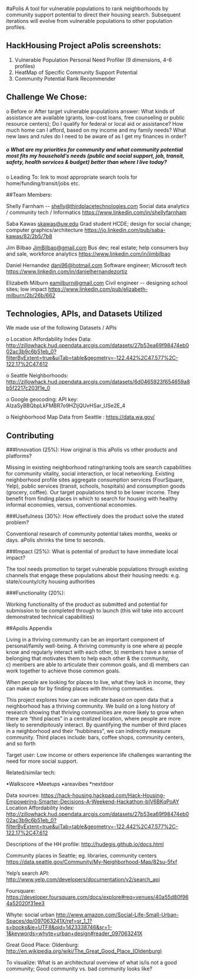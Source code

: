 #aPolis
A tool for vulnerable populations to rank neighborhoods by community support potential to direct their housing search. Subsequent iterations will evolve from vulnerable populations to other population profiles.
## HackHousing Project aPolis screenshots:

1.	Vulnerable Population Personal Need Profiler (9 dimensions, 4-6 profiles) 
2.	HeatMap of Specific Community Support Potential
3.	Community Potential Rank Recommender 


## Challenge We Chose:

o	Before or After target vulnerable populations answer: What kinds of assistance are available (grants, low-cost loans, free counseling or public resource centers); Do I qualify for federal or local aid or assistance? How much home can I afford, based on my income and my family needs? What new laws and rules do I need to be aware of as I get my finances in order? 
##### o	What are my priorities for community and what community potential most fits my household’s needs (public and social support, job, transit, safety, health services & budget) better than where I live today?
o	Leading To: link to most appropriate search tools for home/funding/transit/jobs etc.

##Team Members:

Shelly Farnham -- shelly@thirdplacetechnologies.com
Social data analytics /  community tech / Informatics
https://www.linkedin.com/in/shellyfarnham

Saba Kawas skawas@uw.edu
Grad student HCDE; design for social change; computer graphics/architecture
https://jo.linkedin.com/pub/saba-kawas/82/2b5/7b8

Jim Bilbao JimBilbao@gmail.com
Bus dev; real estate; help consumers buy and sale, workforce analytics
https://www.linkedin.com/in/jimbilbao

Daniel Hernandez dani96@hotmail.com
Software engineer; Microsoft tech
https://www.linkedin.com/in/danielhernandezortiz

Elizabeth Milburn eamilburn@gmail.com
Civil engineer -- designing school sites; low impact
https://www.linkedin.com/pub/elizabeth-milburn/2b/26b/662

## Technologies, APIs, and Datasets Utilized	
We made use of the following Datasets / APIs 

o Location Affordability Index Data: http://zillowhack.hud.opendata.arcgis.com/datasets/27b53ea69f98474eb002ac3b9c6b51eb_0?filterByExtent=true&uiTab=table&geometry=-122.442%2C47.577%2C-122.17%2C47.612

o	Seattle Neighborhoods: http://zillowhack.hud.opendata.arcgis.com/datasets/6d0465923f654659a8b5f2217c203f1e_0

o	Google geocoding: API key:	AIzaSyBBQbpLkFMBR7o9HZIjQUvHSar_USe2E_4

o	Neighborhood Map Data from Seattle : https://data.wa.gov/

## Contributing

###Innovation (25%): How original is this aPolis vs other products and platforms? 

Missing in existing neighborhood rating/ranking tools are search capabilities for community vitality, social interaction, or local networking. Existing neighborhood profile sites aggregate consumption services (FourSquare, Yelp), public services (transit, schools, hospitals) and consumption goods (grocery, coffee). Our target populations tend to be lower income. They benefit from finding places in which to search for housing with healthy informal economies, versus, conventional economies.

###Usefulness (30%): How effectively does the product solve the stated problem?

Conventional research of community potential takes months, weeks or days. aPolis shrinks the time to seconds.

###Impact (25%): What is potential of product to have immediate local impact?

The tool needs promotion to target vulnerable populations through existing channels that engage these populations about their housing needs: e.g. state/county/city housing authorities

###Functionality (20%): 

Working functionality of the product as submitted and potential for submission to be completed through to launch (this will take into account demonstrated technical capabilities)

##Apolis Appendix

Living in a thriving community can be  an important component of personal/family well-being.  A thriving community is one where 
a) people know and regularly interact with each other, 
b) members have a sense of belonging that motivates them to help each other & the community,  
c) members are able to articulate their common goals, and 
d) members can work together to achieve those common goals.

When people are looking for places to live, what they lack in income, they can make up for by finding places with thriving communities.

This project explores how can we indicate based on open data that a neighborhood has a thriving community.  We build on a long history of research showing that thriving communities are more likely to grow when there are “third places” in a centralized location, where people are more likely to serendipitously interact.   By quantifying the number of third places in a neighborhood and their “hubbiness”, we can indirectly measure community.  Third places include:  bars, coffee shops, community centers, and so forth

Target user:
Low income or others experience life challenges warranting the need for more social support.

Related/similar tech:

•Walkscore
•Meetups
•areavibes
*nextdoor

Data sources:
https://hack-housing.hackpad.com/Hack-Housing-Empowering-Smarter-Decisions-A-Weekend-Hackathon-bIV6BKqPoAY
Location Affordability Index:
http://zillowhack.hud.opendata.arcgis.com/datasets/27b53ea69f98474eb002ac3b9c6b51eb_0?filterByExtent=true&uiTab=table&geometry=-122.442%2C47.577%2C-122.17%2C47.612

Descriptions of the HH profile: http://hudegis.github.io/docs.html


Community places in Seattle; eg. libraries, community centers
https://data.seattle.gov/Community/My-Neighborhood-Map/82su-5fxf

Yelp’s search API:
http://www.yelp.com/developers/documentation/v2/search_api

Foursquare:
https://developer.foursquare.com/docs/explore#req=venues/40a55d80f964a52020f31ee3

Whyte: social urban
http://www.amazon.com/Social-Life-Small-Urban-Spaces/dp/097063241X/ref=sr_1_1?s=books&ie=UTF8&qid=1423338746&sr=1-1&keywords=whyte+urban+design#reader_097063241X

Great Good Place:
Oldenburg:
http://en.wikipedia.org/wiki/The_Great_Good_Place_(Oldenburg)

To visualize:
What is an architectural overview of what is/is not a good community; Good community vs. bad community looks like?


